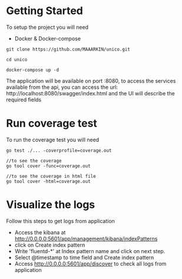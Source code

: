 # Getting Started

To setup the project you will need

- Docker & Docker-compose

```shellscript
git clone https://github.com/MAAARKIN/unico.git

cd unico

docker-compose up -d
```

The application will be available on port :8080, to access the services available from the api, you can access the url: http://localhost:8080/swagger/index.html and the UI will describe the required fields

# Run coverage test

To run the coverage test you will need

```shellscript
go test ./... -coverprofile=coverage.out

//to see the coverage
go tool cover -func=coverage.out

//to see the coverage in html file
go tool cover -html=coverage.out
```

# Visualize the logs

Follow this steps to get logs from application

- Access the kibana at http://0.0.0.0:5601/app/management/kibana/indexPatterns
- click on Create index pattern
- Write 'fluentd-*' at Index pattern name and click on next step.
- Select @timestamp to time field and Create index pattern
- Access http://0.0.0.0:5601/app/discover to check all logs from application